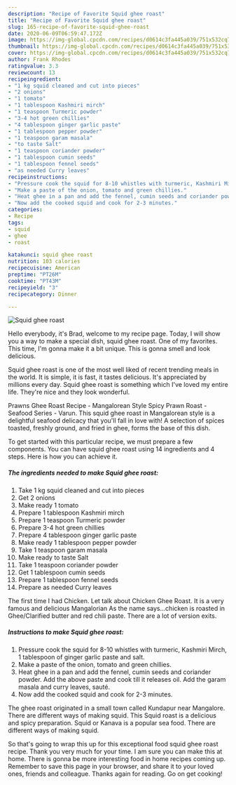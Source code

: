 ```yaml
---
description: "Recipe of Favorite Squid ghee roast"
title: "Recipe of Favorite Squid ghee roast"
slug: 165-recipe-of-favorite-squid-ghee-roast
date: 2020-06-09T06:59:47.172Z
image: https://img-global.cpcdn.com/recipes/d0614c3fa445a039/751x532cq70/squid-ghee-roast-recipe-main-photo.jpg
thumbnail: https://img-global.cpcdn.com/recipes/d0614c3fa445a039/751x532cq70/squid-ghee-roast-recipe-main-photo.jpg
cover: https://img-global.cpcdn.com/recipes/d0614c3fa445a039/751x532cq70/squid-ghee-roast-recipe-main-photo.jpg
author: Frank Rhodes
ratingvalue: 3.3
reviewcount: 13
recipeingredient:
- "1 kg squid cleaned and cut into pieces"
- "2 onions"
- "1 tomato"
- "1 tablespoon Kashmiri mirch"
- "1 teaspoon Turmeric powder"
- "3-4 hot green chillies"
- "4 tablespoon ginger garlic paste"
- "1 tablespoon pepper powder"
- "1 teaspoon garam masala"
- "to taste Salt"
- "1 teaspoon coriander powder"
- "1 tablespoon cumin seeds"
- "1 tablespoon fennel seeds"
- "as needed Curry leaves"
recipeinstructions:
- "Pressure cook the squid for 8-10 whistles with turmeric, Kashmiri Mirch, 1 tablespoon of ginger garlic paste and salt."
- "Make a paste of the onion, tomato and green chillies."
- "Heat ghee in a pan and add the fennel, cumin seeds and coriander powder. Add the above paste and cook till it releases oil. Add the garam masala and curry leaves, sauté."
- "Now add the cooked squid and cook for 2-3 minutes."
categories:
- Recipe
tags:
- squid
- ghee
- roast

katakunci: squid ghee roast 
nutrition: 103 calories
recipecuisine: American
preptime: "PT26M"
cooktime: "PT43M"
recipeyield: "3"
recipecategory: Dinner

---
```



![Squid ghee roast](https://img-global.cpcdn.com/recipes/d0614c3fa445a039/751x532cq70/squid-ghee-roast-recipe-main-photo.jpg)

Hello everybody, it's Brad, welcome to my recipe page. Today, I will show you a way to make a special dish, squid ghee roast. One of my favorites. This time, I'm gonna make it a bit unique. This is gonna smell and look delicious.

Squid ghee roast is one of the most well liked of recent trending meals in the world. It is simple, it is fast, it tastes delicious. It's appreciated by millions every day. Squid ghee roast is something which I've loved my entire life. They're nice and they look wonderful.

Prawns Ghee Roast Recipe - Mangalorean Style Spicy Prawn Roast - Seafood Series - Varun. This squid ghee roast in Mangalorean style is a delightful seafood delicacy that you&#39;ll fall in love with! A selection of spices toasted, freshly ground, and fried in ghee, forms the base of this dish.


To get started with this particular recipe, we must prepare a few components. You can have squid ghee roast using 14 ingredients and 4 steps. Here is how you can achieve it.

<!--inarticleads1-->

##### The ingredients needed to make Squid ghee roast:

1. Take 1 kg squid cleaned and cut into pieces
1. Get 2 onions
1. Make ready 1 tomato
1. Prepare 1 tablespoon Kashmiri mirch
1. Prepare 1 teaspoon Turmeric powder
1. Prepare 3-4 hot green chillies
1. Prepare 4 tablespoon ginger garlic paste
1. Make ready 1 tablespoon pepper powder
1. Take 1 teaspoon garam masala
1. Make ready to taste Salt
1. Take 1 teaspoon coriander powder
1. Get 1 tablespoon cumin seeds
1. Prepare 1 tablespoon fennel seeds
1. Prepare as needed Curry leaves


The first time I had Chicken. Let talk about Chicken Ghee Roast. It is a very famous and delicious Mangalorian As the name says…chicken is roasted in Ghee/Clarified butter and red chili paste. There are a lot of version exits. 

<!--inarticleads2-->

##### Instructions to make Squid ghee roast:

1. Pressure cook the squid for 8-10 whistles with turmeric, Kashmiri Mirch, 1 tablespoon of ginger garlic paste and salt.
1. Make a paste of the onion, tomato and green chillies.
1. Heat ghee in a pan and add the fennel, cumin seeds and coriander powder. Add the above paste and cook till it releases oil. Add the garam masala and curry leaves, sauté.
1. Now add the cooked squid and cook for 2-3 minutes.


The ghee roast originated in a small town called Kundapur near Mangalore. There are different ways of making squid. This Squid roast is a delicious and spicy preparation. Squid or Kanava is a popular sea food. There are different ways of making squid. 

So that's going to wrap this up for this exceptional food squid ghee roast recipe. Thank you very much for your time. I am sure you can make this at home. There is gonna be more interesting food in home recipes coming up. Remember to save this page in your browser, and share it to your loved ones, friends and colleague. Thanks again for reading. Go on get cooking!
